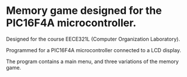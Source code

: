 # Memory game designed for the PIC16F4A microcontroller.

Designed for the course EECE321L (Computer Organization Laboratory).

Programmed for a PIC16F4A microcontroller connected to a LCD display. 

The program contains a main menu, and three variations of the memory game.
